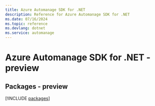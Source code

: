 ```yaml
---
title: Azure Automanage SDK for .NET
description: Reference for Azure Automanage SDK for .NET
ms.date: 07/16/2024
ms.topic: reference
ms.devlang: dotnet
ms.service: automanage
---
```

# Azure Automanage SDK for .NET - preview
## Packages - preview
[!INCLUDE [packages](automanage-index.md)]